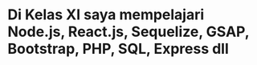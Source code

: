 # Di Kelas XI saya mempelajari Node.js, React.js, Sequelize, GSAP, Bootstrap, PHP, SQL, Express dll
